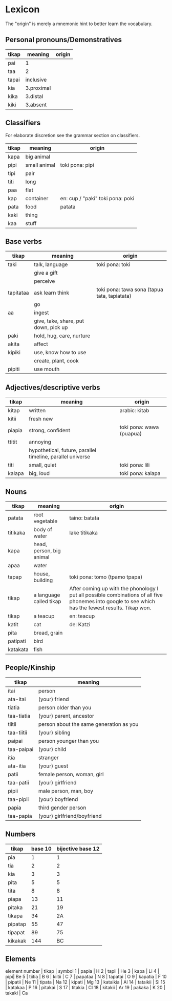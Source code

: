 Lexicon
=======

The "origin" is merely a mnemonic hint to better learn the vocabulary.

## Personal pronouns/Demonstratives

tikap     | meaning        | origin 
----------|----------------|--------
pai       | 1
taa       | 2
tapai     | inclusive
kia       | 3.proximal
kika      | 3.distal
kiki      | 3.absent


## Classifiers

For elaborate discretion see the grammar section on classifiers.

tikap     | meaning        | origin 
----------|----------------|--------
kapa |big animal|
pipi |small animal| toki pona: pipi
tipi |pair|
titi |long|
paa  |flat|
kap  |container| en: cup / "paki" toki pona: poki
pata |food| patata
kaki |thing|
kaa  |stuff|


## Base verbs

tikap     | meaning        | origin 
----------|----------------|--------
taki      | talk, language | toki pona: toki
          | give a gift
          | perceive
tapitataa | ask learn think | toki pona: tawa sona (tapua tata, tapiatata)
          | go
aa        | ingest         |
          | give, take, share, put down, pick up
paki      | hold, hug, care, nurture
akita     | affect
kipiki    | use, know how to use
          | create, plant, cook
pipiti    | use mouth


## Adjectives/descriptive verbs

tikap     | meaning        | origin 
----------|----------------|--------
kitap     | written        | arabic: kitab
kitii     | fresh new      |
piapia    | strong, confident | toki pona: wawa (puapua)
ttitit    | annoying       |
          | hypothetical, future, parallel timeline, parallel universe |
titi      | small, quiet   | toki pona: lili
kalapa    | big, loud      | toki pona: kalapa


## Nouns

tikap     | meaning        | origin 
----------|----------------|--------
patata    | root vegetable | taíno: batata
titikaka  | body of water  | lake titikaka
kapa      | head, person, big animal |
apaa      | water          |
tapap     | house, building | toki pona: tomo (tpamo tpapa)
tikap     | a language called tikap | After coming up with the phonology I put all possible combinations of all five phonemes into google to see which has the fewest results. Tikap won.
tikap     | a teacup       | en: teacup
katit     | cat            | de: Katzi
pita      | bread, grain   | 
patipati  | bird           |
katakata  | fish           |


## People/Kinship

tikap      | meaning
-----------|--------
itai       | person
ata-itai   | (your) friend
tiatia     | person older than you
taa-tiatia | (your) parent, ancestor
tiitii     | person about the same generation as you
taa-tiitii | (your) sibling
paipai     | person younger than you
taa-paipai | (your) child
itia       | stranger
ata-itia   | (your) guest
patii      | female person, woman, girl
taa-patii  | (your) girlfriend
pipii      | male person, man, boy
taa-pipii  | (your) boyfriend
papia       | third gender person
taa-papia  | (your) girlfriend/boyfriend


## Numbers

tikap     | base 10 | bijective base 12 |
----------|---------|-------------------|
pia  | 1 | 1 |
tia  | 2 | 2 |
kia  | 3 | 3 |
pita  | 5 | 5 |
tita  | 8 | 8 |
piapa | 13 | 11 |
pitaka | 21 | 19 |
tikapa | 34 | 2A |
pipatap | 55 | 47 |
tipapat | 89 | 75 |
kikakak | 144 | BC |

## Elements

element number | tikap | symbol
1 | papia | H
2 | tapii | He
3 | kapa | Li
4 | pipi| Be
5 | tiitia | B
6 | kiitii | C
7 | papataa | N
8 | tapatai | O
9 | kapatia | F
10 | pipatii | Ne
11 | tipata | Na
12 | kipati | Mg
13 | kataikia | Al
14 | tataikii | Si
15 | katakaa | P
16 | pitakai | S
17 | titakia | Cl
18 | kitakii | Ar
19 | pakaka | K
20 | takaki | Ca
